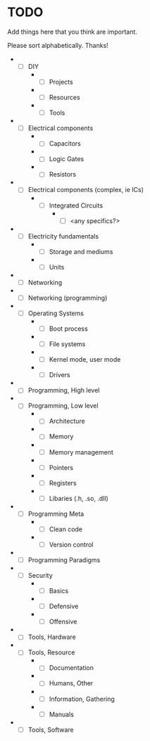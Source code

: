 # TODO

Add things here that you think are important.

Please sort alphabetically. Thanks!

* -[ ] DIY
    * -[ ] Projects
    * -[ ] Resources
    * -[ ] Tools
* -[ ] Electrical components
    * - [ ] Capacitors
    * - [ ] Logic Gates
    * - [ ] Resistors
* -[ ] Electrical components (complex, ie ICs)
    * -[ ] Integrated Circuits
        * -[ ] <any specifics?>
* -[ ] Electricity fundamentals
    * -[ ] Storage and mediums
    * -[ ] Units
* -[ ] Networking
* -[ ] Networking (programming)
* -[ ] Operating Systems
    * -[ ] Boot process
    * -[ ] File systems
    * -[ ] Kernel mode, user mode
    * -[ ] Drivers
* -[ ] Programming, High level
* -[ ] Programming, Low level
    * -[ ] Architecture
    * -[ ] Memory
    * -[ ] Memory management
    * -[ ] Pointers
    * -[ ] Registers
    * -[ ] Libaries (.h, .so, .dll)
* -[ ] Programming Meta
    * -[ ] Clean code
    * -[ ] Version control
* -[ ] Programming Paradigms
* -[ ] Security
    * -[ ] Basics
    * -[ ] Defensive
    * -[ ] Offensive
* -[ ] Tools, Hardware
* -[ ] Tools, Resource
    * -[ ] Documentation
    * -[ ] Humans, Other
    * -[ ] Information, Gathering
    * -[ ] Manuals
* -[ ] Tools, Software
